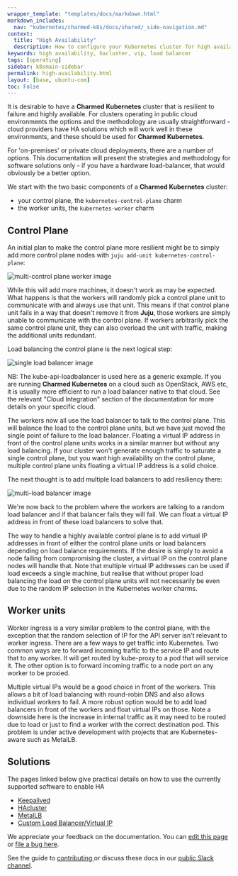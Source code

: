 ```yaml
---
wrapper_template: "templates/docs/markdown.html"
markdown_includes:
  nav: "kubernetes/charmed-k8s/docs/shared/_side-navigation.md"
context:
  title: "High Availability"
  description: How to configure your Kubernetes cluster for high availability.
keywords: high availability, hacluster, vip, load balancer
tags: [operating]
sidebar: k8smain-sidebar
permalink: high-availability.html
layout: [base, ubuntu-com]
toc: False
---
```


It is desirable to have a **Charmed Kubernetes** cluster that is resilient to
failure and highly available. For clusters operating in public cloud
environments the options and the methodology are usually straightforward -
cloud providers have HA solutions which will work well in these environments,
and these should be used for **Charmed Kubernetes**.

For 'on-premises' or private cloud deployments, there are a number of options.
This documentation will present the strategies and methodology for software
solutions only - if you have a hardware load-balancer, that would obviously be
a better option.

 We start with the two basic components of a **Charmed Kubernetes** cluster:

 - your control plane, the `kubernetes-control-plane` charm
 - the worker units, the `kubernetes-worker` charm

## Control Plane

An initial plan to make the control plane more resilient might be to simply add more
control plane nodes with  `juju add-unit kubernetes-control-plane`:

![multi-control plane worker image][img-multi-control-plane]

While this will add more machines, it doesn't work as may be expected. What
happens is that the workers will randomly pick a control plane unit to communicate with and
always use that unit. This means if that control plane unit fails in a way that
doesn't remove it from **Juju**, those workers are simply unable to communicate
with the control plane. If workers arbitrarily pick the same control plane unit, they can
also overload the unit with traffic, making the additional units redundant.

Load balancing the control plane is the next logical step:

![single load balancer image][img-single-load-balancer]

NB: The kube-api-loadbalancer is used here as a generic example. If you are
running **Charmed Kubernetes** on a cloud such as OpenStack, AWS etc, it is
usually more efficient to run a load balancer native to that cloud. See the
relevant "Cloud Integration" section of the documentation for more details
on your specific cloud.

The workers now all use the load balancer to talk to the control plane. This
will balance the load to the control plane units, but we have just moved the single
point of failure to the load balancer. Floating a virtual IP address in front
of the control plane units works in a similar manner but without any load balancing.
If your cluster won't generate enough traffic to saturate a single control plane, but
you want high availability on the control plane, multiple control plane units floating a
virtual IP address is a solid choice.

The next thought is to add multiple load balancers to add resiliency there:

![multi-load balancer image][img-multi-load-balancer]

We're now back to the problem where the workers are talking to a random load
balancer and if that balancer fails they will fail. We can float a virtual IP
address in front of these load balancers to solve that.

The way to handle a highly available control plane is to add virtual IP
addresses in front of either the control plane units or load balancers depending on
load balance requirements. If the desire is simply to avoid a node failing from
compromising the cluster, a virtual IP on the control plane nodes will handle that.
Note that multiple virtual IP addresses can be used if load exceeds a single
machine, but realise that without proper load balancing the load on the control plane
units will not necessarily be even due to the random IP selection in the
Kubernetes worker charms.

## Worker units

Worker ingress is a very similar problem to the control plane, with the
exception that the random selection of IP for the API server isn't relevant to
worker ingress. There are a few ways to get traffic into Kubernetes. Two common
ways are to forward incoming traffic to the service IP and route that to any
worker. It will get routed by kube-proxy to a pod that will service it. The
other option is to forward incoming traffic to a node port on any worker to be
proxied.

Multiple virtual IPs would be a good choice in front of the workers. This
allows a bit of load balancing with round-robin DNS and also allows individual
workers to fail. A more robust option would be to add load balancers in front
of the workers and float virtual IPs on those. Note a downside here is the
increase in internal traffic as it may need to be routed due to load or just to
find a worker with the correct destination pod. This problem is under active
development with projects that are Kubernetes-aware such as MetalLB.

## Solutions

The pages linked below give practical details on how to use the currently supported
software to enable HA

  - [Keepalived][keepalived]
  - [HAcluster][hacluster]
  - [MetalLB][metallb]
  - [Custom Load Balancer/Virtual IP][customlb]

<!-- IMAGES -->

[img-single-load-balancer]: https://assets.ubuntu.com/v1/e3e326fd-ha02.png
[img-multi-load-balancer]: https://assets.ubuntu.com/v1/2467ada2-ha03.png
[img-multi-control-plane]: https://assets.ubuntu.com/v1/eb998574-ha01.png

<!-- LINKS -->

[keepalived]: /kubernetes/charmed-k8s/docs/keepalived
[hacluster]: /kubernetes/charmed-k8s/docs/hacluster
[metallb]: /kubernetes/charmed-k8s/docs/metallb
[customlb]: /kubernetes/charmed-k8s/docs/custom-loadbalancer

<!-- FEEDBACK -->
<div class="p-notification--information">
  <div class="p-notification__content">
    <p class="p-notification__message">We appreciate your feedback on the documentation. You can
    <a href="https://github.com/charmed-kubernetes/kubernetes-docs/edit/main/pages/k8s/high-availability.md" >edit this page</a>
    or
    <a href="https://github.com/charmed-kubernetes/kubernetes-docs/issues/new">file a bug here</a>.</p>
    <p>See the guide to <a href="/kubernetes/charmed-k8s/docs/how-to-contribute"> contributing </a> or discuss these docs in our <a href="https://kubernetes.slack.com/archives/CG1V2CAMB"> public Slack channel</a>.</p>
  </div>
</div>

